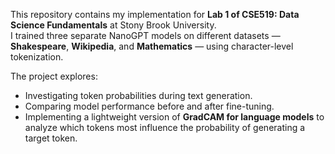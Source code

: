 This repository contains my implementation for **Lab 1 of CSE519: Data Science Fundamentals** at Stony Brook University.  
I trained three separate NanoGPT models on different datasets — **Shakespeare**, **Wikipedia**, and **Mathematics** — using character-level tokenization.  

The project explores:  
- Investigating token probabilities during text generation.  
- Comparing model performance before and after fine-tuning.  
- Implementing a lightweight version of **GradCAM for language models** to analyze which tokens most influence the probability of generating a target token.  
